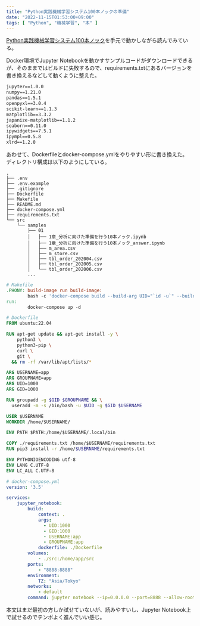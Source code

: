 ```yaml
---
title: "Python実践機械学習システム100本ノックの準備"
date: "2022-11-15T01:53:00+09:00"
tags: [ "Python", "機械学習", "本" ]
---
```


[Python実践機械学習システム100本ノック](https://www.amazon.co.jp/Python%E5%AE%9F%E8%B7%B5%E6%A9%9F%E6%A2%B0%E5%AD%A6%E7%BF%92%E3%82%B7%E3%82%B9%E3%83%86%E3%83%A0100%E6%9C%AC%E3%83%8E%E3%83%83%E3%82%AF-%E4%B8%8B%E5%B1%B1%E8%BC%9D%E6%98%8C-ebook/dp/B0928FD1P8/ref=sr_1_1?keywords=Python%E5%AE%9F%E8%B7%B5%E6%A9%9F%E6%A2%B0%E5%AD%A6%E7%BF%92%E3%82%B7%E3%82%B9%E3%83%86%E3%83%A0100%E6%9C%AC%E3%83%8E%E3%83%83%E3%82%AF&qid=1668239148&qu=eyJxc2MiOiIyLjI4IiwicXNhIjoiMS44OSIsInFzcCI6IjEuOTIifQ%3D%3D&s=digital-text&sr=1-1)を手元で動かしながら読んでみている。

Docker環境でJupyter Notebookを動かすサンプルコードがダウンロードできるが、そのままではビルドに失敗するので、requirements.txtにあるバージョンを書き換えるなどして動くように整えた。

```requirements.txt
jupyter==1.0.0
numpy==1.21.0
pandas==1.5.1
openpyxl==3.0.4
scikit-learn==1.1.3
matplotlib==3.3.2
japanize-matplotlib==1.1.2
seaborn==0.11.0
ipywidgets==7.5.1
ipympl==0.5.8
xlrd==1.2.0
```

あわせて、Dockerfileとdocker-compose.ymlをやりやすい形に書き換えた。
ディレクトリ構成は以下のようにしている。

```
.
├── .env
├── .env.example
├── .gitignore
├── Dockerfile
├── Makefile
├── README.md
├── docker-compose.yml
├── requirements.txt
└── src
    └── samples
        ├── 01
        │   ├── 1章_分析に向けた準備を行う10本ノック.ipynb
        │   ├── 1章_分析に向けた準備を行う10本ノック_answer.ipynb
        │   ├── m_area.csv
        │   ├── m_store.csv
        │   ├── tbl_order_202004.csv
        │   ├── tbl_order_202005.csv
        │   └── tbl_order_202006.csv
        ...
```

```Makefile
# Makefile
.PHONY: build-image run build-image:
        bash -c 'docker-compose build --build-arg UID="`id -u`" --build-arg GID="`id -g`"'
run:
        docker-compose up -d
```

```Dockerfile
# Dockerfile
FROM ubuntu:22.04

RUN apt-get update && apt-get install -y \
    python3 \
    python3-pip \
    curl \
    git \
  && rm -rf /var/lib/apt/lists/*

ARG USERNAME=app
ARG GROUPNAME=app
ARG UID=1000
ARG GID=1000

RUN groupadd -g $GID $GROUPNAME && \
  useradd -m -s /bin/bash -u $UID -g $GID $USERNAME

USER $USERNAME
WORKDIR /home/$USERNAME/

ENV PATH $PATH:/home/$USERNAME/.local/bin

COPY ./requirements.txt /home/$USERNAME/requirements.txt
RUN pip3 install -r /home/$USERNAME/requirements.txt

ENV PYTHONIOENCODING utf-8
ENV LANG C.UTF-8
ENV LC_ALL C.UTF-8
```

```docker-compose.yml
# docker-compose.yml
version: '3.5'

services:
    jupyter_notebook:
        build:
            context: .
            args:
              - UID:1000
              - GID:1000
              - USERNAME:app
              - GROUPNAME:app
            dockerfile: ./Dockerfile
        volumes:
            - ./src:/home/app/src
        ports:
            - "8888:8888"
        environment:
            TZ: "Asia/Tokyo"
        networks:
            - default
        command: jupyter notebook --ip=0.0.0.0 --port=8888 --allow-root --no-browser --NotebookApp.notebook_dir='/home/app/src' --NotebookApp.token=''
```

本文はまだ最初の方しか試せていないが、読みやすいし、Jupyter Notebook上で試せるのでテンポよく進んでいい感じ。
